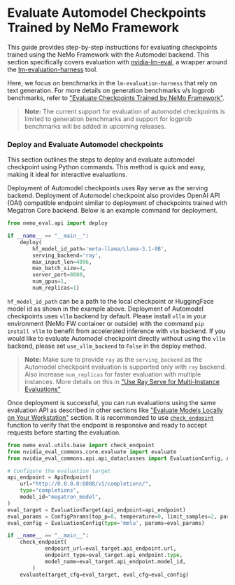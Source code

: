 # Evaluate Automodel Checkpoints Trained by NeMo Framework

This guide provides step-by-step instructions for evaluating checkpoints trained using the NeMo Framework with the Automodel backend. This section specifically covers evaluation with [nvidia-lm-eval](https://pypi.org/project/nvidia-lm-eval/), a wrapper around the [
lm-evaluation-harness](https://github.com/EleutherAI/lm-evaluation-harness/tree/main) tool.

Here, we focus on benchmarks in the `lm-evaluation-harness` that rely on text generation.
For more details on generation benchmarks v/s logprob benchmarks, refer to ["Evaluate Checkpoints Trained by NeMo Framework"](evaluation-doc.md).

> **Note:** The current support for evaluation of automodel checkpoints is limited to generation benchmarks and support for logprob benchmarks will be added in upcoming releases.

### Deploy and Evaluate Automodel checkpoints

This section outlines the steps to deploy and evaluate automodel checkpoint using Python commands. This method is quick and easy, making it ideal for interactive evaluations. 

Deployment of Automodel checkpoints uses Ray serve as the serving backend. Deployment of Automodel checkpoint also provides OpenAI API (OAI) compatible endpoint similar to deployment of checkpoints trained with Megatron Core backend. Below is an example command for deployment.

```python
from nemo_eval.api import deploy

if __name__ == "__main__":
    deploy(
        hf_model_id_path='meta-llama/Llama-3.1-8B',
        serving_backend='ray',
        max_input_len=4096,
        max_batch_size=4,
        server_port=8080,
        num_gpus=1,
        num_replicas=1)
```

`hf_model_id_path` can be a path to the local checkpoint or HuggingFace model id as shown in the example above.
Deployment of Automodel checkpoints uses `vllm` backend by default. Please install `vllm` in your environment (NeMo FW container or outside) with the command `pip install vllm` to benefit from accelerated inference with `vlm` backend. If you would like to evaluate Automodel checkpoint directly without using the `vllm` backend, please set `use_vllm_backend` to `False` in the deploy method.

> **Note:** Make sure to provide `ray` as the `serving_backend` as the Automodel checkpoint evaluation is supported only with `ray` backend. Also increase `num_replicas` for faster evaluation with multiple instances. More details on this in ["Use Ray Serve for Multi-Instance Evaluations"](evaluation-with-ray.md)

Once deployment is successful, you can run evaluations using the same evaluation API as described in other sections like ["Evaluate Models Locally on Your Workstation"](evaluation-doc.md#evaluate-models-locally-on-your-workstation) section. 
It is recommended to use [`check_endpoint`](https://github.com/NVIDIA-NeMo/Eval/blob/main/src/nemo_eval/utils/base.py) function to verify that the endpoint is responsive and ready to accept requests before starting the evaluation.

```python
from nemo_eval.utils.base import check_endpoint
from nvidia_eval_commons.core.evaluate import evaluate
from nvidia_eval_commons.api.api_dataclasses import EvaluationConfig, ApiEndpoint, EvaluationTarget, ConfigParams

# Configure the evaluation target
api_endpoint = ApiEndpoint(
    url="http://0.0.0.0:8080/v1/completions/",
    type="completions",
    model_id="megatron_model",
)
eval_target = EvaluationTarget(api_endpoint=api_endpoint)
eval_params = ConfigParams(top_p=0, temperature=0, limit_samples=2, parallelism=1)
eval_config = EvaluationConfig(type='mmlu', params=eval_params)

if __name__ == "__main__":
    check_endpoint(
            endpoint_url=eval_target.api_endpoint.url,
            endpoint_type=eval_target.api_endpoint.type,
            model_name=eval_target.api_endpoint.model_id,
        )
    evaluate(target_cfg=eval_target, eval_cfg=eval_config)
```